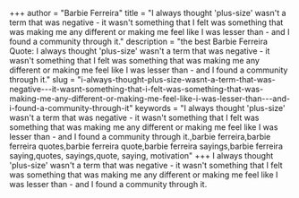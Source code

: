 +++
author = "Barbie Ferreira"
title = "I always thought 'plus-size' wasn't a term that was negative - it wasn't something that I felt was something that was making me any different or making me feel like I was lesser than - and I found a community through it."
description = "the best Barbie Ferreira Quote: I always thought 'plus-size' wasn't a term that was negative - it wasn't something that I felt was something that was making me any different or making me feel like I was lesser than - and I found a community through it."
slug = "i-always-thought-plus-size-wasnt-a-term-that-was-negative---it-wasnt-something-that-i-felt-was-something-that-was-making-me-any-different-or-making-me-feel-like-i-was-lesser-than---and-i-found-a-community-through-it"
keywords = "I always thought 'plus-size' wasn't a term that was negative - it wasn't something that I felt was something that was making me any different or making me feel like I was lesser than - and I found a community through it.,barbie ferreira,barbie ferreira quotes,barbie ferreira quote,barbie ferreira sayings,barbie ferreira saying,quotes, sayings,quote, saying, motivation"
+++
I always thought 'plus-size' wasn't a term that was negative - it wasn't something that I felt was something that was making me any different or making me feel like I was lesser than - and I found a community through it.
